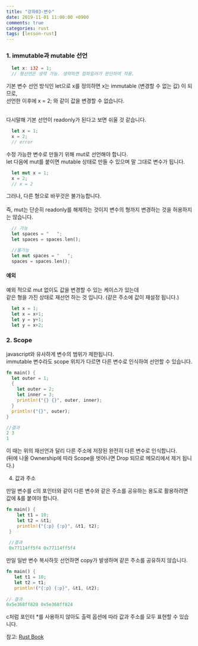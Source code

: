 ```yaml
---
title: "강좌03-변수"
date: 2019-11-01 11:00:00 +0900
comments: true
categories: rust
tags: [lesson-rust]
---
```



### 1. immutable과 mutable 선언

```rust
  let x: i32 = 1;
  // 형선언은 생략 가능. 생략하면 컴파일러가 판단하여 적용.
```

    
기본 변수 선언 방식인 let으로 x를 정의하면 x는 immutable (변경할 수 없는 값) 이 되므로, <br>선언한 이후에 x = 2; 와 같이 값을 변경할 수 없습니다.<br><br>

다시말해 기본 선언이 readonly가 된다고 보면 쉬울 것 같습니다.

```rust
  let x = 1; 
  x = 2;
  // error
```


수정 가능한 변수로 만들기 위해 mut로 선언해야 합니다. <br>let 다음에 mut를 붙이면 mutable 상태로 만들 수 있으며 말 그대로 변수가 됩니다.

```rust
  let mut x = 1; 
  x = 2;
  // x = 2
```


그러나, 다른 형으로 바꾸것은 불가능합니다.<br><br>
즉, mut는 단순히 readonly를 해제하는 것이지 변수의 형까지 변경하는 것을 허용하지는 않습니다.

```rust
  // 가능
  let spaces = "   ";
  let spaces = spaces.len();

  //불가능
  let mut spaces = "   ";
  spaces = spaces.len();
```


#### 예외
 
예외 적으로 mut 없이도 값을 변경할 수 있는 케이스가 있는데 <br>같은 형을 가진 상태로 재선언 하는 것 입니다. (같은 주소에 값이 재설정 됩니다.)

```rust
  let x = 1;
  let x = x+1; 
  let y = y+1;
  let y = x+2;
```



    
### 2. Scope

javascript와 유사하게 변수의 범위가 제한됩니다.<br>
immutable 변수라도 scope 위치가 다르면 다른 변수로 인식하여 선언할 수 있습니다. 

```rust
fn main() {
  let outer = 1;
  {
    let outer = 2;
    let inner = 3;
    println!("{} {}", outer, inner);
  }
  println!("{}", outer);
}

//결과
2 3
1
```

이 때는 위의 재선언과 달리 다른 주소에 저장된 완전히 다른 변수로 인식합니다. <br>
(뒤에 나올 Ownership에 따라 Scope을 벗어나면 Drop 되므로 메모리에서 제거 됩니다.)


4. 값과 주소

만일 변수를 c의 포인터와 같이 다른 변수와 같은 주소를 공유하는 용도로 활용하려면 값에 &를 붙여야 합니다.

```rust
fn main() {
    let t1 = 10;
    let t2 = &t1;
    println!("{:p} {:p}", &t1, t2);
 }
 
 //결과
 0x77114ff5f4 0x77114ff5f4
 ```
 
  
 만일 일반 변수 복사하듯 선언하면 copy가 발생하며 같은 주소를 공유하지 않습니다.
 
 ```rust
fn main() {
    let t1 = 10;
    let t2 = t1;
    println!("{:p} {:p}", &t1, &t2);
    
// 결과
0x5e368ff820 0x5e368ff824
 ```
 
 c처럼 포인터 *를 사용하지 않아도 출력 옵션에 따라 값과 주소를 모두 표현할 수 있습니다.
 
 
참고: [Rust Book](https://doc.rust-lang.org/book/title-page.html)